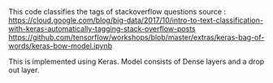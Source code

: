 This code classifies the tags of stackoverflow questions
source : https://cloud.google.com/blog/big-data/2017/10/intro-to-text-classification-with-keras-automatically-tagging-stack-overflow-posts
https://github.com/tensorflow/workshops/blob/master/extras/keras-bag-of-words/keras-bow-model.ipynb

This is implemented using Keras.
Model consists of Dense layers and a drop out layer.
